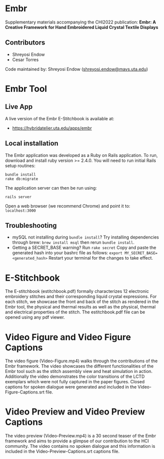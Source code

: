 # Embr
Supplementary materials accompanying the CHI2022 publication:
__Embr: A Creative Framework for Hand Embroidered Liquid Crystal Textile Displays__

## Contributors

* Shreyosi Endow
* Cesar Torres

Code maintained by: Shreyosi Endow (shreyosi.endow@mavs.uta.edu)

# Embr Tool
## Live App
A live version of the Embr E-Stitchbook is available at:
* https://hybridatelier.uta.edu/apps/embr

## Local installation
The Embr application was developed as a Ruby on Rails application. To run, download and install ruby version >= 2.4.0. You will need to run initial Rails setup routines:
```
bundle install
rake db:migrate
```
The application server can then be run using:
```
rails server
```

Open a web browser (we recommend Chrome) and point it to: 
`localhost:3000`

## Troubleshooting

* mySQL not installing during `bundle install`? Try installing dependencies through brew: `brew install msql` then rerun `bundle install`.  
* Getting a SECRET_BASE warning? Run
`rake secret`
Copy and paste the generated hash into your bashrc file as follows:
`export MY_SECRET_BASE=<generated_hash>`
Restart your terminal for the changes to take effect.

# E-Stitchbook
The E-stitchbook (estitchbook.pdf) formally characterizes 12 electronic embroidery stitches and their corresponding liquid crystal expressions. For each stitch, we showcase the front and back of the stitch as rendered in the Embr tool, the physical and thermal results as well as the physical, thermal and electrical properties of the stitch. The estitchbook.pdf file can be opened using any pdf viewer.

# Video Figure and Video Figure Captions 
The video figure (Video-Figure.mp4) walks through the contributions of the Embr framework. The video showcases the different functionalities  of the Embr tool such as the stitch assembly view and heat simulation in action. Additionally the video demonstrates the color transitions of the LCTD exemplars which were not fully captured in the paper figures. Closed captions for spoken dialogue were generated and included in the Video-Figure-Captions.srt file. 

# Video Preview and Video Preview Captions
The video preview (Video-Preview.mp4) is a 30 second teaser of the Embr framework and aims to provide a glimpse of our contribution to the HCI community. The video contains no spoken dialogue and this information is included in the Video-Preview-Captions.srt captions file.

